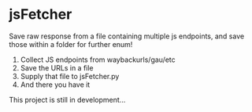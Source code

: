 # jsFetcher
Save raw response from a file containing multiple js endpoints, and save those within a folder for further enum!

1. Collect JS endpoints from waybackurls/gau/etc
2. Save the URLs in a file
3. Supply that file to jsFetcher.py
4. And there you have it


This project is still in development...
